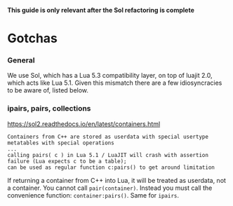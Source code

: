 **This guide is only relevant after the Sol refactoring is complete**

# Gotchas

### General
We use Sol, which has a Lua 5.3 compatibility layer, on top of luajit 2.0, which acts like Lua 5.1. Given this mismatch there are a few idiosyncracies to be aware of, listed below.

### ipairs, pairs, collections
https://sol2.readthedocs.io/en/latest/containers.html
```
Containers from C++ are stored as userdata with special usertype metatables with special operations
...
calling pairs( c ) in Lua 5.1 / LuaJIT will crash with assertion failure (Lua expects c to be a table);
can be used as regular function c:pairs() to get around limitation
```

If returning a container from C++ into Lua, it will be treated as userdata, not a container. You cannot call `pair(container)`. Instead you must call the convenience function: `container:pairs()`. Same for `ipairs`.